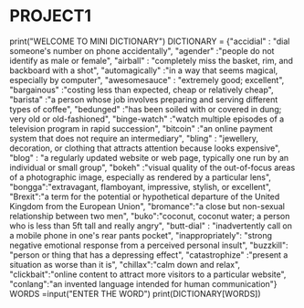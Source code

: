 # PROJECT1
print("WELCOME TO MINI DICTIONARY")
DICTIONARY = {"accidial" : "dial someone's number on phone accidentally",
"agender" :"people do not identify as male or female",
"airball" : "completely miss the basket, rim, and backboard with a shot",
"automagically" :"in a way that seems magical, especially by computer",
"awesomesauce" : "extremely good; excellent",
"bargainous" :"costing less than expected, cheap or relatively cheap",
"barista" :"a person whose job involves preparing and serving different types of coffee",
"bedunged" :"has been soiled with or covered in dung; very old or old-fashioned",
"binge-watch" :"watch multiple episodes of a television program in rapid succession",
"bitcoin" :"an online payment system that does not require an intermediary",
"bling" : "jewellery, decoration, or clothing that attracts attention because looks expensive",
"blog" : "a regularly updated website or web page, typically one run by an individual or small group",
"bokeh" :"visual quality of the out-of-focus areas of a photographic image, especially as rendered by a particular lens",
"bongga":"extravagant, flamboyant, impressive, stylish, or excellent",
"Brexit":"a term for the potential or hypothetical departure of the United Kingdom from the European Union",
"bromance":"a close but non-sexual relationship between two men",
"buko":"coconut, coconut water; a person who is less than 5ft tall and really angry",
"butt-dial" : "inadvertently call on a mobile phone in one's rear pants pocket",
"inappropriately": "strong negative emotional response from a perceived personal insult",
"buzzkill": "person or thing that has a depressing effect",
"catastrophize" :"present a situation as worse than it is",
"chillax":"calm down and relax",
"clickbait":"online content to attract more visitors to a particular website",
"conlang":"an invented language intended for human communication"}
WORDS =input("ENTER THE WORD")
print(DICTIONARY[WORDS])
